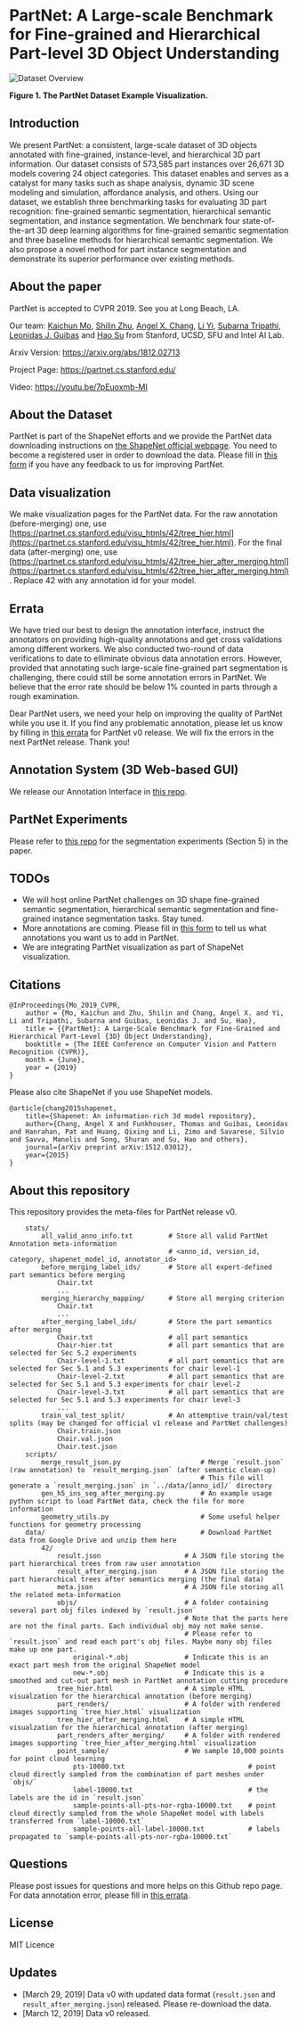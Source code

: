 # PartNet: A Large-scale Benchmark for Fine-grained and Hierarchical Part-level 3D Object Understanding 

![Dataset Overview](https://github.com/daerduoCarey/partnet_dataset/blob/master/images/data_visu.png)

**Figure 1. The PartNet Dataset Example Visualization.**

## Introduction

We present PartNet: a consistent, large-scale dataset of 3D objects annotated with fine-grained, instance-level, and hierarchical 3D part information. Our dataset consists of 573,585 part instances over 26,671 3D models covering 24 object categories. This dataset enables and serves as a catalyst for many tasks such as shape analysis, dynamic 3D scene modeling and simulation, affordance analysis, and others. Using our dataset, we establish three benchmarking tasks for evaluating 3D part recognition: fine-grained semantic segmentation, hierarchical semantic segmentation, and instance segmentation. We benchmark four state-of-the-art 3D deep learning algorithms for fine-grained semantic segmentation and three baseline methods for hierarchical semantic segmentation. We also propose a novel method for part instance segmentation and demonstrate its superior performance over existing methods.

## About the paper

PartNet is accepted to CVPR 2019. See you at Long Beach, LA.

Our team: [Kaichun Mo](https://cs.stanford.edu/~kaichun), [Shilin Zhu](http://cseweb.ucsd.edu/~shz338/), [Angel X. Chang](https://angelxuanchang.github.io/), [Li Yi](https://cs.stanford.edu/~ericyi/), [Subarna Tripathi](https://subarnatripathi.github.io/), [Leonidas J. Guibas](https://geometry.stanford.edu/member/guibas/) and [Hao Su](http://cseweb.ucsd.edu/~haosu/) from Stanford, UCSD, SFU and Intel AI Lab.

Arxiv Version: https://arxiv.org/abs/1812.02713

Project Page: https://partnet.cs.stanford.edu/

Video: https://youtu.be/7pEuoxmb-MI

## About the Dataset

PartNet is part of the ShapeNet efforts and we provide the PartNet data downloading instructions on [the ShapeNet official webpage](https://shapenet.org/download/parts). You need to become a registered user in order to download the data. Please fill in [this form](https://docs.google.com/forms/d/e/1FAIpQLSetsP7aj-Hy0gvP2FxRT3aTIrc_IMqSqR-5Xl8P3x2awDkQbw/viewform?usp=sf_link) if you have any feedback to us for improving PartNet.

## Data visualization

We make visualization pages for the PartNet data. For the raw annotation (before-merging) one, use [https://partnet.cs.stanford.edu/visu_htmls/42/tree_hier.html](https://partnet.cs.stanford.edu/visu_htmls/42/tree_hier.html). For the final data (after-merging) one, use [https://partnet.cs.stanford.edu/visu_htmls/42/tree_hier_after_merging.html](https://partnet.cs.stanford.edu/visu_htmls/42/tree_hier_after_merging.html). Replace 42 with any annotation id for your model.

## Errata

We have tried our best to design the annotation interface, instruct the annotators on providing high-quality annotations and get cross validations among different workers. We also conducted two-round of data verifications to date to elliminate obvious data annotation errors. 
However, provided that annotating such large-scale fine-grained part segmentation is challenging, there could still be some annotation errors in PartNet. We believe that the error rate should be below 1% counted in parts through a rough examination.

Dear PartNet users, we need your help on improving the quality of PartNet while you use it. If you find any problematic annotation, please let us know by filling in [this errata](https://docs.google.com/spreadsheets/d/1Q_6r9EblZdP9Grhhm2ob4u0FQ8xurAThlgK-qAcjYP0/edit?usp=sharing) for PartNet v0 release. We will fix the errors in the next PartNet release. Thank you!

## Annotation System (3D Web-based GUI)

We release our Annotation Interface in [this repo](https://github.com/daerduocarey/partnet_anno_system).

## PartNet Experiments

Please refer to [this repo](https://github.com/daerduocarey/partnet_seg_exps) for the segmentation experiments (Section 5) in the paper.

## TODOs

* We will host online PartNet challenges on 3D shape fine-grained semantic segmentation, hierarchical semantic segmentation and fine-grained instance segmentation tasks. Stay tuned.
* More annotations are coming. Please fill in [this form](https://docs.google.com/forms/d/e/1FAIpQLSetsP7aj-Hy0gvP2FxRT3aTIrc_IMqSqR-5Xl8P3x2awDkQbw/viewform?usp=sf_link) to tell us what annotations you want us to add in PartNet.
* We are integrating PartNet visualization as part of ShapeNet visualization.

## Citations

    @InProceedings{Mo_2019_CVPR,
        author = {Mo, Kaichun and Zhu, Shilin and Chang, Angel X. and Yi, Li and Tripathi, Subarna and Guibas, Leonidas J. and Su, Hao},
        title = {{PartNet}: A Large-Scale Benchmark for Fine-Grained and Hierarchical Part-Level {3D} Object Understanding},
        booktitle = {The IEEE Conference on Computer Vision and Pattern Recognition (CVPR)},
        month = {June},
        year = {2019}
    }

Please also cite ShapeNet if you use ShapeNet models.

    @article{chang2015shapenet,
        title={Shapenet: An information-rich 3d model repository},
        author={Chang, Angel X and Funkhouser, Thomas and Guibas, Leonidas and Hanrahan, Pat and Huang, Qixing and Li, Zimo and Savarese, Silvio and Savva, Manolis and Song, Shuran and Su, Hao and others},
        journal={arXiv preprint arXiv:1512.03012},
        year={2015}
    }

## About this repository

This repository provides the meta-files for PartNet release v0. 


```
    stats/
        all_valid_anno_info.txt         # Store all valid PartNet Annotation meta-information
                                        # <anno_id, version_id, category, shapenet_model_id, annotator_id>
        before_merging_label_ids/       # Store all expert-defined part semantics before merging
            Chair.txt
            ...
        merging_hierarchy_mapping/      # Store all merging criterion
            Chair.txt
            ...
        after_merging_label_ids/        # Store the part semantics after merging
            Chair.txt                   # all part semantics
            Chair-hier.txt              # all part semantics that are selected for Sec 5.2 experiments
            Chair-level-1.txt           # all part semantics that are selected for Sec 5.1 and 5.3 experiments for chair level-1
            Chair-level-2.txt           # all part semantics that are selected for Sec 5.1 and 5.3 experiments for chair level-2
            Chair-level-3.txt           # all part semantics that are selected for Sec 5.1 and 5.3 experiments for chair level-3
            ...
        train_val_test_split/           # An attemptive train/val/test splits (may be changed for official v1 release and PartNet challenges)
            Chair.train.json
            Chair.val.json
            Chair.test.json
    scripts/
        merge_result_json.py                    # Merge `result.json` (raw annotation) to `result_merging.json` (after semantic clean-up)
                                                # This file will generate a `result_merging.json` in `../data/[anno_id]/` directory
        gen_h5_ins_seg_after_merging.py         # An example usage python script to load PartNet data, check the file for more information
        geometry_utils.py                       # Some useful helper functions for geometry processing
    data/                                       # Download PartNet data from Google Drive and unzip them here
        42/
            result.json                     # A JSON file storing the part hierarchical trees from raw user annotation
            result_after_merging.json       # A JSON file storing the part hierarchical trees after semantics merging (the final data)
            meta.json                       # A JSON file storing all the related meta-information
            objs/                           # A folder containing several part obj files indexed by `result.json`
                                            # Note that the parts here are not the final parts. Each individual obj may not make sense.
                                            # Please refer to `result.json` and read each part's obj files. Maybe many obj files make up one part.
                original-*.obj              # Indicate this is an exact part mesh from the original ShapeNet model
                new-*.obj                   # Indicate this is a smoothed and cut-out part mesh in PartNet annotation cutting procedure
            tree_hier.html                  # A simple HTML visualzation for the hierarchical annotation (before merging)
            part_renders/                   # A folder with rendered images supporting `tree_hier.html` visualization
            tree_hier_after_merging.html    # A simple HTML visualzation for the hierarchical annotation (after merging)
            part_renders_after_merging/     # A folder with rendered images supporting `tree_hier_after_merging.html` visualization
            point_sample/                   # We sample 10,000 points for point cloud learning
                pts-10000.txt                               # point cloud directly sampled from the combination of part meshes under `objs/`
                label-10000.txt                             # the labels are the id in `result.json`
                sample-points-all-pts-nor-rgba-10000.txt    # point cloud directly sampled from the whole ShapeNet model with labels transferred from `label-10000.txt`
                sample-points-all-label-10000.txt           # labels propagated to `sample-points-all-pts-nor-rgba-10000.txt`

```

## Questions

Please post issues for questions and more helps on this Github repo page. For data annotation error, please fill in [this errata](https://docs.google.com/spreadsheets/d/1Q_6r9EblZdP9Grhhm2ob4u0FQ8xurAThlgK-qAcjYP0/edit?usp=sharing).


## License

MIT Licence

## Updates

* [March 29, 2019] Data v0 with updated data format (`result.json` and `result_after_merging.json`) released. Please re-download the data.
* [March 12, 2019] Data v0 released.

